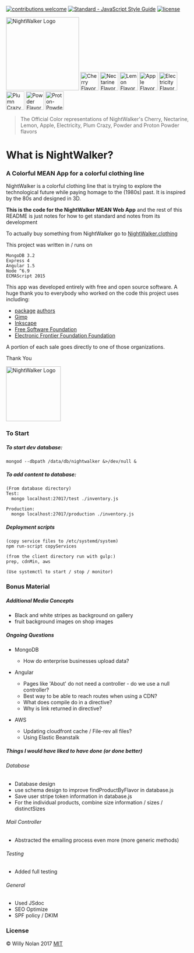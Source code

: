 [![contributions welcome](https://img.shields.io/badge/contributions-welcome-brightgreen.svg?style=flat)](https://github.com/computersarecool/nightwalker/issues)
[![Standard - JavaScript Style Guide](https://img.shields.io/badge/code_style-standard-brightgreen.svg)](http://standardjs.com/)
[![license](https://img.shields.io/github/license/mashape/apistatus.svg)]()

  <img src="https://nightwalker.clothing/images/text_logo.svg" alt="NightWalker Logo" style="width: 200px;"/>

  <img src="https://dummyimage.com/50/c71b39/c71b39.jpg" alt="Cherry Flavor" style="width: 50px;"/>
  <img src="https://dummyimage.com/50/fa5132/fa5132.jpg" alt="Nectarine Flavor" style="width: 50px;"/>
  <img src="https://dummyimage.com/50/feda60/feda60.jpg" alt="Lemon Flavor" style="width: 50px;"/>
  <img src="https://dummyimage.com/50/005b3a/005b3a.jpg" alt="Apple Flavor" style="width: 50px;"/>
  <img src="https://dummyimage.com/50/26599a/26599a.jpg" alt="Electricity Flavor" style="width: 50px;"/>
  <img src="https://dummyimage.com/50/3f2c63/3f2c63.jpg" alt="Plumn Crazy Flavor" style="width: 50px;"/>
  <img src="https://dummyimage.com/50/e45c68/e45c68.jpg" alt="Powder Flavor" style="width: 50px;"/>
  <img src="https://dummyimage.com/50/ed243f/ed243f.jpg" alt="Proton-Powder Flavor" style="width: 50px;"/>
  
  > The Official Color representations of NightWalker's Cherry, Nectarine, Lemon, Apple, Electricity, Plum Crazy, Powder and Proton Powder flavors

# What is NightWalker?
### A Colorful MEAN App for a colorful clothing line

  NightWalker is a colorful clothing line that is trying to explore the technological future while paying homage to the (1980s) past. It is inspired by the 80s and designed in 3D.

  **This is the code for the NightWalker MEAN Web App** and the rest of this README is just notes for how to get standard and notes from its development
  
  To actually buy something from NightWalker go to [NightWalker.clothing](https://nightwalker.clothing "The Nightwalker.clothing website")
  
  This project was written in / runs on
  ```
  MongoDB 3.2
  Express 4
  Angular 1.5 
  Node ^6.9
  ECMAScript 2015
  ```
  
  This app was developed entirely with free and open source software. A huge thank you to everybody who worked on the code this project uses including: 
  
  * [package](https://raw.githubusercontent.com/computersarecool/nightwalker/master/server/package.json "Server Package.json") [authors](https://raw.githubusercontent.com/computersarecool/nightwalker/master/server/package.json "Client Package.json")
  * [Gimp](https://www.gimp.org/ "Gimp")
  * [Inkscape](https://inkscape.org/ "Inkscape")
  * [Free Software Foundation](https://www.fsf.org "FSF")
  * [Electronic Frontier Foundation Foundation](https://www.eff.org "EFF") 
  
  A portion of each sale goes directly to one of those organizations. 
  
  Thank You
  
  <img src="https://nightwalker.clothing/images/symbol_logo.svg" alt="NightWalker Logo" style="width: 150px;"/>

### To Start
##### To start dev database:
    mongod --dbpath /data/db/nightwalker &>/dev/null &

##### To add content to database:
    (From database directory)
    Test:
      mongo localhost:27017/test ./inventory.js

    Production:
      mongo localhost:27017/production ./inventory.js
      
##### Deployment scripts
    (copy service files to /etc/systemd/system)
    npm run-script copyServices
    
    (from the client directory run with gulp:)
    prep, cdnMin, aws

    (Use systemctl to start / stop / monitor)
    
### Bonus Material
##### Additional Media Concepts
  - Black and white stripes as background on gallery
  - fruit background images on shop images
  
##### Ongoing Questions
- MongoDB
  - How do enterprise businesses upload data?

- Angular
  - Pages like 'About' do not need a controller - do we use a null controller?
  - Best way to be able to reach routes when using a CDN?
  - What does compile do in a directive?
  - Why is link returned in directive?

- AWS
  - Updating cloudfront cache / File-rev all files?
  - Using Elastic Beanstalk

##### Things I would have liked to have done (or done better)
###### Database
  - Database design
  - use schema design to improve findProductByFlavor in database.js
  - Save user stripe token information in database.js
  - For the individual products, combine size information / sizes / distinctSizes

###### Mail Controller
  - Abstracted the emailing process even more (more generic methods)

###### Testing
  - Added full testing

###### General
  - Used JSdoc
  - SEO Optimize
  - SPF policy / DKIM

### License
:copyright: Willy Nolan 2017 
[MIT](http://en.wikipedia.org/wiki/MIT_License)

